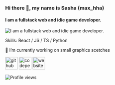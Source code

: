 ### Hi there 👋, my name is Sasha (max_hha)
#### I am a fullstack web and idie game developer.
![I am a fullstack web and idie game developer.](https://arturssmirnovs.github.io/github-profile-readme-generator/images/banner.png)


Skills: React / JS / TS / Python

🔭 I’m currently working on small graphics scetches 

[<img src='https://cdn.jsdelivr.net/npm/simple-icons@3.0.1/icons/github.svg' alt='github' height='40'>](https://github.com/maxhha)  [<img src='https://cdn.jsdelivr.net/npm/simple-icons@3.0.1/icons/codepen.svg' alt='codepen' height='40'>](https://codepen.io/max_hha)  [<img src='https://cdn.jsdelivr.net/npm/simple-icons@3.0.1/icons/icloud.svg' alt='website' height='40'>](https://maxhha.github.io)  

![Profile views](https://gpvc.arturio.dev/maxhha)  
